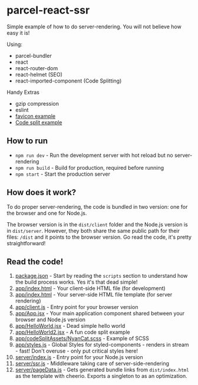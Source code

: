 # parcel-react-ssr

Simple example of how to do server-rendering. You will not believe how easy it is!

Using:

* parcel-bundler
* react
* react-router-dom
* react-helmet (SEO)
* react-imported-component (Code Splitting)

Handy Extras

* gzip compression
* eslint
* [favicon example](server/index.js#16)
* [Code split example](app/App.jsx#12)

## How to run

* `npm run dev` - Run the development server with hot reload but no server-rendering
* `npm run build` - Build for production, required before running
* `npm start` - Start the production server

## How does it work?

To do proper server-rendering, the code is bundled in two version: one for the browser and one for Node.js.

The browser version is in the `dist/client` folder and the Node.js version is in `dist/server`. However, they both share the same public path for their files: `/dist` and it points to the browser version. Go read the code, it's pretty straightforward!

## Read the code!

1. [package.json](package.json) - Start by reading the `scripts` section to understand how the build process works. Yes it's that dead simple!
1. [app/index.html](app/index.html) - Your client-side HTML file (for development)
1. [app/index.html](app/index.html) - Your server-side HTML file template (for server rendering)
1. [app/client.js](app/client.js) - Entry point for your browser version
1. [app/App.jsx](app/App.jsx) - Your main application component shared between your browser and Node.js version
1. [app/HelloWorld.jsx](app/HelloWorld.jsx) - Dead simple hello world
1. [app/HelloWorld2.jsx](app/HelloWorld2.jsx) - A fun code split example
1. [app/codeSplitAssets/NyanCat.scss](app/codeSplitAssets/NyanCat.scss) - Example of SCSS
1. [app/styles.js](app/styles.js) - Global Styles for styled-components - renders in stream - fast! Don't overuse - only put critical styles here!
1. [server/index.js](server/index.js) - Entry point for your Node.js version
1. [server/ssr.js](server/ssr.js) - Middleware taking care of server-side-rendering
1. [server/pageData.js](server/pageData.js) - Gets generated bundle links from `dist/index.html` as the template with cheerio. Exports a singleton to as an optimization.
